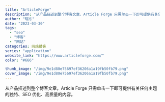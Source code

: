 ```yaml
---
title: "ArticleForge"
description: "从产品描述到整个博客文章，Article Forge 只需单击一下即可提供有关任何主题的独特、SEO 优化、高质量的内容"
author: "瑞东"
date: "2023-03-30"
tags:
  - "seo"
  - "博客"
  - "网站"
categories: 网站播客
series: "application"
website_link: "https://www.articleforge.com/"
color: "#666"

thumb_image: "/img/9e1d80e75697ef36206a1a19fb50fb79.png"
cover_image: "/img/9e1d80e75697ef36206a1a19fb50fb79.png"
---
```


从产品描述到整个博客文章，Article Forge 只需单击一下即可提供有关任何主题的独特、SEO 优化、高质量的内容。 